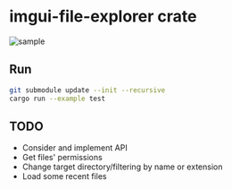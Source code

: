 # imgui-file-explorer crate

![sample](sample.png)

## Run
```sh
git submodule update --init --recursive
cargo run --example test
```

## TODO
- Consider and implement API
- Get files' permissions
- Change target directory/filtering by name or extension
- Load some recent files

